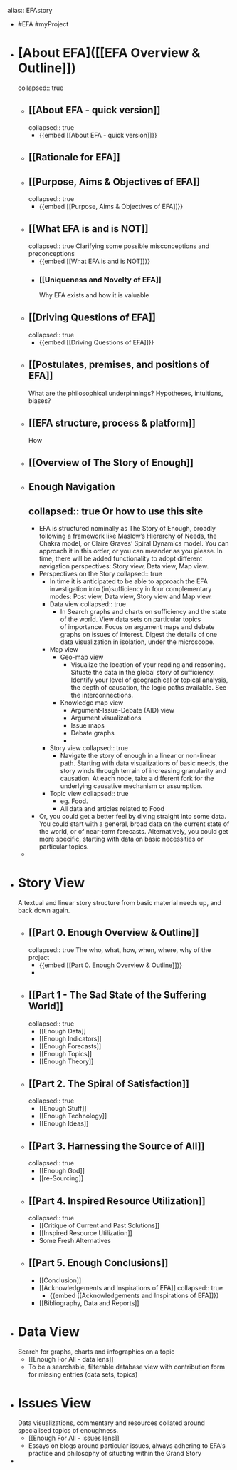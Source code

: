 alias:: EFAstory

- #EFA #myProject
- # [About EFA]([[EFA Overview & Outline]])
  collapsed:: true
	- ## [[About EFA - quick version]]
	  collapsed:: true
		- {{embed [[About EFA - quick version]]}}
	- ## [[Rationale for EFA]]
	- ## [[Purpose, Aims & Objectives of EFA]]
	  collapsed:: true
		- {{embed [[Purpose, Aims & Objectives of EFA]]}}
	- ## [[What EFA is and is NOT]]
	  collapsed:: true
	  Clarifying some possible misconceptions and preconceptions
		- {{embed [[What EFA is and is NOT]]}}
		- ### [[Uniqueness and Novelty of EFA]] 
		  Why EFA exists and how it is valuable
	- ## [[Driving Questions of EFA]]
	  collapsed:: true
		- {{embed [[Driving Questions of EFA]]}}
	- ## [[Postulates, premises, and positions of EFA]]
	  What are the philosophical underpinnings? Hypotheses, intuitions, biases?
	- ## [[EFA structure, process & platform]]
	  How
	- ## [[Overview of The Story of Enough]]
	- ## Enough Navigation
	  collapsed:: true
	  Or how to use this site
		-
		- EFA is structured nominally as The Story of Enough, broadly following a framework like Maslow’s Hierarchy of Needs, the Chakra model, or Claire Graves’ Spiral Dynamics model. You can approach it in this order, or you can meander as you please. In time, there will be added functionality to adopt different navigation perspectives: Story view, Data view, Map view.
		- Perspectives on the Story
		  collapsed:: true
			- In time it is anticipated to be able to approach the EFA investigation into (in)sufficiency in four complementary modes: Post view, Data view, Story view and Map view.
			- Data view
			  collapsed:: true
				- In Search graphs and charts on sufficiency and the state of the world. View data sets on particular topics of importance. Focus on argument maps and debate graphs on issues of interest. Digest the details of one data visualization in isolation, under the microscope.
			- Map view
				- Geo-map view
					- Visualize the location of your reading and reasoning. Situate the data in the global story of sufficiency. Identify your level of geographical or topical analysis, the depth of causation, the logic paths available. See the interconnections.
				- Knowledge map view
					- Argument-Issue-Debate (AID) view
					- Argument visualizations
					- Issue maps
					- Debate graphs
					-
			- Story view
			  collapsed:: true
				- Navigate the story of enough in a linear or non-linear path. Starting with data visualizations of basic needs, the story winds through terrain of increasing granularity and causation. At each node, take a different fork for the underlying causative mechanism or assumption.
			- Topic view
			  collapsed:: true
				- eg. Food.
				- All data and articles related to Food
		- Or, you could get a better feel by diving straight into some data. You could start with a general, broad data on the current state of the world, or of near-term forecasts. Alternatively, you could get more specific, starting with data on basic necessities or particular topics.
	-
- # Story View
  A textual and linear story structure from basic material needs up, and back down again.
	- ## [[Part 0. Enough Overview & Outline]] 
	  collapsed:: true
	  The who, what, how, when, where, why of the project
		- {{embed [[Part 0. Enough Overview & Outline]]}}
		-
	- ## [[Part 1 - The Sad State of the Suffering World]]
	  collapsed:: true
		- [[Enough Data]]
		- [[Enough Indicators]]
		- [[Enough Forecasts]]
		- [[Enough Topics]]
		- [[Enough Theory]]
	- ## [[Part 2. The Spiral of Satisfaction]]
	  collapsed:: true
		- [[Enough Stuff]]
		- [[Enough Technology]]
		- [[Enough Ideas]]
	- ## [[Part 3. Harnessing the Source of All]]
	  collapsed:: true
		- [[Enough God]]
		- [[re-Sourcing]]
	- ## [[Part 4. Inspired Resource Utilization]]
	  collapsed:: true
		- [[Critique of Current and Past Solutions]]
		- [[Inspired Resource Utilization]]
		- Some Fresh Alternatives
	- ## [[Part 5. Enough Conclusions]]
		- [[Conclusion]]
		- [[Acknowledgements and Inspirations of EFA]]
		  collapsed:: true
			- {{embed [[Acknowledgements and Inspirations of EFA]]}}
		- [[Bibliography, Data and Reports]]
- # Data View
  Search for graphs, charts and infographics on a topic
	- [[Enough For All - data lens]]
	- To be a searchable, filterable database view with contribution form for missing entries (data sets, topics)
- # Issues View
  Data visualizations, commentary and resources collated around specialised topics of enoughness.
	- [[Enough For All - issues lens]]
	- Essays on blogs around particular issues, always adhering to EFA's practice and philosophy of situating within the Grand Story
-